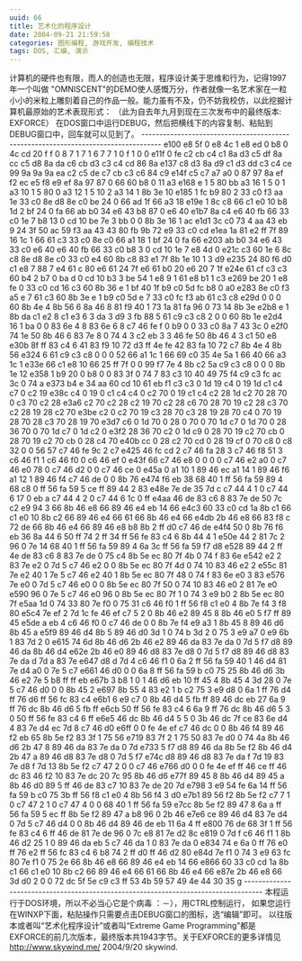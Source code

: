 ```yaml
---
uuid: 66
title: 艺术化的程序设计
date: 2004-09-21 21:59:58
categories: 图形编程, 游戏开发, 编程技术
tags: DOS, 汇编, 演示
---
```

计算机的硬件也有限，而人的创造也无限，程序设计美于思维和行为，记得1997年一个叫做 "OMNISCENT"的DEMO使人感慨万分，作者就像一名艺术家在一粒小小的米粒上雕刻着自己的作品一般。能力虽有不及，仍不妨我校仿，以此挖掘计算机最原始的艺术表现形式：  （此为自去年九月到现在三次发布中的最终版本: EXFORCE）
在DOS窗口中运行DEBUG，然后把横线下的内容复制、粘贴到DEBUG窗口中，回车就可以见到了。 \----------------------------------------------------------------------------------- e100 e8 5f 0 e8 4c 1 e8 ed 0 b8 0 4c cd 20 f f 0 8 7 1 7 1 6 7 7 1
0 f 1 0 0 e11f 0 fe c2 cb c4 c1 8a d3 c5 df 8a cc c5 d8 8a da c6 cb d3 c3 c4 cd 86 8a e137 c8 d3 8a d9 c1 d3 dd c3 c4 ce 99 9a 9a 9a ea c2 c5 de c7 cb c3 c6 84 c9 e14f c5 c7 a7 a0 0 87 97 8a ef f2 ec
e5 f8 e9 ef 8a 97 87 0 66 60 b8 0 11 a3 e168 e 1 5 80 bb a3 16 1 5 0 1 a3 10 1 5 80 0 a3 12 1 5 10 2 a3 14 1 8b 3e 10 e185 1 fc b9 80 2 33 c0 f3 aa 1e 33 c0 8e d8 8e c0 be 24 0 66 ad 1f 66 a3 18 e19e
1 8c c8 66 c1 e0 10 b8 1d 2 bf 24 0 fa 66 ab b0 34 e6 43 b8 87 0 e6 40 e1b7 8a c4 e6 40 fb 66 33 c0 1e 7 b8 13 0 cd 10 be 7e 3 bb 0 0 8b 3e 16 1 ac e1d1 3c c0 73 4 aa 43 eb 9 24 3f 50 ac 59 f3 aa 43
43 80 fb 9b 72 e9 33 c0 cd e1ea 1a 81 e2 ff 7f 89 16 1c 1 66 61 c3 33 c0 8e c0 66 a1 18 1 bf 24 0 fa 66 e203 ab b0 34 e6 43 33 c0 e6 40 e6 40 fb 66 33 c0 b8 3 0 cd 10 1e 7 e8 4d 0 e21c c3 60 1e 6 8c
c8 8e d8 8e c0 33 c0 e4 60 8b c8 83 e1 7f 8b 1e 10 1 3 d9 e235 24 80 f6 d0 c1 e8 7 88 7 e4 61 c 80 e6 61 24 7f e6 61 b0 20 e6 20 7 1f e24e 61 cf c3 c3 60 b4 2 b7 0 ba d 0 cd 10 b3 3 be 54 1 e8 9 1 61
e8 b1 1 c3 e269 be 20 1 e8 fe 0 33 c0 cd 16 c3 60 8b 36 e 1 bf 40 1f b9 c0 5d fc b8 0 a0 e283 8e c0 f3 a5 e 7 61 c3 60 8b 3e e 1 b9 c0 5d e 7 33 c0 fc f3 ab 61 c3 c8 e29d 0 0 0 60 8b 4e 4 8b 56 6 8a
46 8 81 f9 40 1 73 1a 81 fa 96 0 73 14 8b 3e e2b8 e 1 8b da c1 e2 8 c1 e3 6 3 da 3 d9 3 fb 88 5 61 c9 c3 c8 2 0 0 60 8b 1e e2d4 16 1 ba 0 0 83 6e 4 8 83 6e 6 8 c7 46 fe f 0 b9 0 0 33 c0 8a 7 43 3c 0
e2f0 74 1e 50 8b 46 6 83 7e 8 0 74 4 3 c2 eb 3 3 46 fe 50 8b 46 4 3 c1 50 e8 e30b 8f ff 83 c4 6 41 83 f9 10 72 d3 ff 4e fe 42 83 fa 10 72 c7 8b 4e 4 8b 56 e324 6 61 c9 c3 c8 0 0 0 52 66 a1 1c 1 66 69
c0 35 4e 5a 1 66 40 66 a3 1c 1 e33e 66 c1 e8 10 66 25 ff 7f 0 0 99 f7 7e 4 8b c2 5a c9 c3 c8 0 0 0 8b 1e 12 e358 1 b9 20 0 b8 0 0 83 3f 0 74 7 83 c3 10 40 49 75 f4 c9 c3 fc ac 3c 0 74 a e373 b4 e 34
aa 60 cd 10 61 eb f1 c3 c3 0 1d 19 c4 0 19 1d c1 c4 c7 0 c2 19 e38c c4 0 19 0 c1 c4 c4 0 c2 70 0 19 c1 c4 c2 28 1d c2 70 28 70 0 c3 70 c2 28 e3a6 c2 70 c2 28 c2 19 70 c2 28 c6 70 28 70 19 c2 28 c3 70
c2 28 19 28 c2 70 e3be c2 0 c2 70 19 c3 28 70 c3 28 19 28 70 c4 0 70 19 28 70 28 c3 70 28 19 70 e3d7 c6 0 1d 70 0 28 0 70 0 70 1d c7 0 1d 70 0 28 36 70 0 70 1d c7 0 1d c2 0 e3f2 28 36 70 c2 0 1d c9 0
28 70 19 c2 70 cb 0 28 70 19 c2 70 cb 0 28 c4 70 e40b cc 0 28 c2 70 cd 0 28 19 cf 0 70 c8 0 c8 32 0 0 56 57 c7 46 fe 9c 2 c7 e425 46 fc cd 2 c7 46 fa 28 3 c7 46 f8 51 3 c6 46 f1 1 c6 46 f0 0 c6 46 ef
0 e43f 66 c7 46 e8 0 0 0 0 c7 46 e2 a0 0 c7 46 e0 78 0 c7 46 d2 0 0 c7 46 ce 0 e45a 0 a1 10 1 89 46 ec a1 14 1 89 46 f6 a1 12 1 89 46 f4 c7 46 de 0 0 8b 76 e474 f6 eb 38 68 40 1 ff 56 fa 59 89 4 68 c8
0 ff 56 fa 59 5 ce ff 89 44 2 83 e48e 7e de 35 7d c c7 44 4 1 0 c7 44 6 17 0 eb a c7 44 4 2 0 c7 44 6 1c 0 ff e4aa 46 de 83 c6 8 83 7e de 50 7c c2 e9 94 3 66 8b 46 e8 66 89 46 e4 eb 14 66 e4c3 60 33
c0 cd 1a 8b c1 66 c1 e0 10 8b c2 66 89 46 e4 66 61 66 8b 46 e4 66 e4db 2b 46 e8 66 83 f8 c 72 de 66 8b 46 e4 66 89 46 e8 b8 8b 2 ff d0 c7 46 de e4f4 50 0 8b 76 f6 eb 36 8a 44 6 50 ff 74 2 ff 34 ff 56
fe 83 c4 6 8b 44 4 1 e50e 44 2 81 7c 2 96 0 7e 14 68 40 1 ff 56 fa 59 89 4 6a 3c ff 56 fa 59 f7 d8 e528 89 44 2 ff 4e de 83 c6 8 83 7e de 0 75 c4 8b 5e ec 80 7f 4b 0 74 f 83 6e e542 e2 2 83 7e e2 0 7d
5 c7 46 e2 0 0 8b 5e ec 80 7f 4d 0 74 10 83 46 e2 2 e55c 81 7e e2 40 1 7e 5 c7 46 e2 40 1 8b 5e ec 80 7f 48 0 74 f 83 6e e0 3 83 e576 7e e0 0 7d 5 c7 46 e0 0 0 8b 5e ec 80 7f 50 0 74 10 83 46 e0 2 81
7e e0 e590 96 0 7e 5 c7 46 e0 96 0 8b 5e ec 80 7f 1 0 74 3 e9 b0 2 8b 5e ec 80 7f e5aa 1d 0 74 33 80 7e f0 0 75 31 c6 46 f0 1 ff 56 f8 c1 e0 4 8b 7e f4 3 f8 80 e5c4 7e ef 2 7d 1c fe 46 ef c7 5 2 0 8b
46 e2 89 45 8 8b 46 e0 5 f7 ff 89 45 e5de a eb 4 c6 46 f0 0 c7 46 de 0 0 8b 7e f4 e9 a3 1 8b 45 8 89 46 d6 8b 45 a e5f9 89 46 d4 8b 5 89 46 d0 3d 1 0 74 b 3d 2 0 75 3 e9 a7 0 e9 6b 1 83 7d 2 0 e615 74
6d 8b 46 d6 2b 46 e2 89 46 da 83 7e da 0 7d 5 f7 d8 89 46 da 8b 46 d4 e62e 2b 46 e0 89 46 d8 83 7e d8 0 7d 5 f7 d8 89 46 d8 83 7e da d 7d a 83 7e e647 d8 d 7d 4 c6 46 f1 0 6a 2 ff 56 fa 59 40 1 46 d4
81 7e d4 a0 0 7e 5 c7 e661 46 d0 0 0 6a 8 ff 56 fa 59 b c0 75 25 8b 46 d6 3b 46 e2 7e 5 b8 ff ff eb e67b 3 b8 1 0 1 46 d6 eb 10 ff 45 4 8b 45 4 3d 28 0 7e 5 c7 46 d0 0 0 8b 45 2 e697 8b 55 4 83 e2 1 b
c2 75 3 e9 d8 0 6a 1 ff 76 d4 ff 76 d6 ff 56 fc 83 c4 e6b1 6 e9 c7 0 8b 46 d4 5 fb ff 89 46 dc eb 27 6a 9 ff 76 dc 8b 46 d6 5 fb ff e6cb 50 ff 56 fe 83 c4 6 6a 9 ff 76 dc 8b 46 d6 5 3 0 50 ff 56 fe 83
c4 6 ff e6e5 46 dc 8b 46 d4 5 5 0 3b 46 dc 7f ce 83 6e d4 4 83 7e d4 ec 7d 8 c7 46 d0 e6ff 0 0 fe 4e ef c7 46 dc 0 0 8b 46 f4 89 46 f2 eb 65 8b 5e f2 83 3f 1 75 56 e719 83 7f 2 1 75 50 83 7e d0 0 74
4a 8b 46 d6 2b 47 8 89 46 da 83 7e da 0 7d e733 5 f7 d8 89 46 da 8b 5e f2 8b 46 d4 2b 47 a 89 46 d8 83 7e d8 0 7d 5 f7 e74c d8 89 46 d8 83 7e da f 7d 19 83 7e d8 f 7d 13 8b 5e f2 c7 47 2 0 0 c7 46
e766 d0 0 0 fe 4e ef ff 46 ce ff 46 dc 83 46 f2 10 83 7e dc 20 7c 95 8b 46 d6 e77f 89 45 8 8b 46 d4 89 45 a 8b 46 d0 89 5 ff 46 de 83 c7 10 83 7e de 20 7d e798 3 e9 54 fe 6a 14 ff 56 fa 59 b c0 75 3b
ff 56 f8 c1 e0 4 8b 56 f4 3 d0 e7b1 89 56 f2 8b 5e f2 c7 7 1 0 c7 47 2 1 0 c7 47 4 0 0 68 40 1 ff 56 fa 59 e7cc 8b 5e f2 89 47 8 6a a ff 56 fa 59 5 ec ff 8b 5e f2 89 47 a b8 96 0 2b 46 e7e6 ce 89 46
d4 83 7e d4 0 7d 5 c7 46 d4 0 0 8b 46 d4 89 46 de eb 11 6a 4 ff e800 76 de 68 3f 1 ff 56 fe 83 c4 6 ff 46 de 81 7e de 96 0 7c e8 81 7e d2 8c e819 0 7d f c6 46 f1 1 8b 46 d2 25 1 0 89 46 da eb 5 c7 46
da 1 0 83 7e da 0 e834 74 e 6a 0 ff 76 e0 ff 76 e2 ff 56 fc 83 c4 6 b8 74 2 ff d0 ff 46 d2 80 e84d 7e f1 0 74 3 e9 63 fc 80 7e f1 0 75 2e 66 8b 46 e8 66 89 46 e4 eb 14 66 e866 60 33 c0 cd 1a 8b c1 66
c1 e0 10 8b c2 66 89 46 e4 66 61 66 8b 46 e4 66 e87e 2b 46 e8 66 3d d0 2 0 0 72 dc 5f 5e c9 c3 ff 53 4b 59 57 49 4e 44 30 35 g
\----------------------------------------------------------------------------------- 本程运行于DOS环境，所以不必当心它是个病毒 ：－），用CTRL控制运行， 如果您运行在WINXP下面，粘贴操作只需要点击DEBUG窗口的图标，选“编辑”即可。 以往版本或者叫“艺术化程序设计”或者叫“Extreme Game
Programming”都是 EXFORCE的前几次版本，最终版本共1943字节。关于EXFORCE的更多详情见 http://www.skywind.me/ 2004/9/20 skywind.

